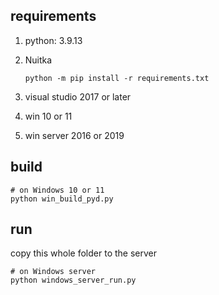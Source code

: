 ## requirements

1. python: 3.9.13

2. Nuitka
    ```shell
    python -m pip install -r requirements.txt
    ```

3. visual studio 2017 or later
4. win 10 or 11
5. win server 2016 or 2019

## build


```shell
# on Windows 10 or 11
python win_build_pyd.py
```

## run

copy this whole folder to the server

```shell
# on Windows server
python windows_server_run.py
```
